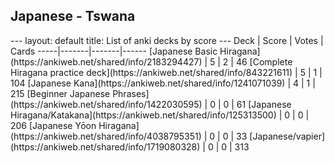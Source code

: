 <h2>Japanese  -  Tswana</h2>
---
layout: default
title: List of anki decks by score
---
Deck | Score | Votes | Cards
-----|-------|-------|------
[Japanese Basic Hiragana](https://ankiweb.net/shared/info/2183294427) | 5 | 2 | 46
[Complete Hiragana practice deck](https://ankiweb.net/shared/info/843221611) | 5 | 1 | 104
[Japanese Kana](https://ankiweb.net/shared/info/1241071039) | 4 | 1 | 215
[Beginner Japanese Phrases](https://ankiweb.net/shared/info/1422030595) | 0 | 0 | 61
[Japanese Hiragana/Katakana](https://ankiweb.net/shared/info/125313500) | 0 | 0 | 206
[Japanese Yōon Hiragana](https://ankiweb.net/shared/info/4038795351) | 0 | 0 | 33
[Japanese/vapier](https://ankiweb.net/shared/info/1719080328) | 0 | 0 | 313
